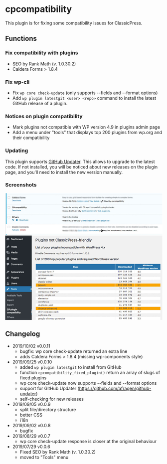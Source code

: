 # cpcompatibility
This plugin is for fixing some compatibility issues for ClassicPress.

## Functions
### Fix compatibility with plugins
* SEO by Rank Math (v. 1.0.30.2)
* Caldera Forms > 1.8.4

### Fix wp-cli 
* Fix `wp core check-update` (only supports --fields and --format options)
* Add `wp plugin latestgit <user> <repo>` command to install the latest GitHub release of a plugin.

### Notices on plugin compatibility
* Mark plugins not compatible with WP version 4.9 in plugins admin page
* Add a menu under "tools" that displays top 200 plugins from wp.org and their compatibility

### Updating
This plugin supports [GitHub Updater](https://github.com/afragen/github-updater).
This allows to upgrade to the latest code.
If not installed, you will be noticed about new releases on the plugin page,
and you'll need to install the new version manually.

### Screenshots
![plugin page](img/plugin-page.jpg)
![pupolar page](img/popular-page.jpg)

## Changelog
* 2019/10/02 v0.0.11
	* bugfix: wp core check-update returned an extra line
	* adds Caldera Forms > 1.8.4 (missing wp-components style)
* 2019/09/25 v0.0.10
	* added `wp plugin latestgit` to install from GitHub
	* function `cpcompatibility_fixed_plugin()` return an array of slugs of fixed plugins
	* wp core check-update now supports --fields and --format options
	* support for GitHub Updater (https://github.com/afragen/github-updater)
	* self-checking for new releases
* 2019/09/05 v0.0.9
   * split file/directory structure
   * better CSS
   * i18n 
* 2019/09/02 v0.0.8
   * bugfix
* 2019/08/29 v0.0.7
   * wp core check-update response is closer at the original behaviour
* 2019/07/29 v0.0.6
   * Fixed SEO by Rank Math (v. 1.0.30.2)
   * moved to "Tools" menu